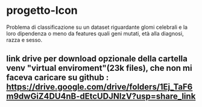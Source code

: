 # progetto-Icon
Problema di classificazione su un dataset riguardante glomi celebrali e la loro dipendenza o meno da features quali geni mutati, età alla diagnosi, razza e sesso.

link drive per download opzionale della cartella venv "virtual enviroment"(23k files), che non mi faceva caricare su github : https://drive.google.com/drive/folders/1Ej_TaF6m9dwGiZ4DU4nB-dEtcUDJNlzV?usp=share_link
-
